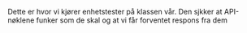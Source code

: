 Dette er hvor vi kjører enhetstester på klassen vår. Den sjkker at API-nøklene funker som de skal og at vi får forventet respons fra dem